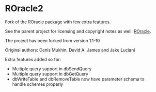 ROracle2
========

Fork of the ROracle package with few extra features.

See the parent project for licensing and copyright notes as well: [ROracle](http://cran.r-project.org/web/packages/ROracle/index.html).

The project has been forked from version 1.1-10

Original authors: Denis Mukhin, David A. James and Jake Luciani

Extra features added so far:
- Multiple query support in dbSendQuery
- Multiple query support in dbGetQuery
- dbWriteTable and dbRemoveTable now have parameter schema to handle
  schemes properly

